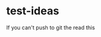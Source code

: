 # test-ideas

If you can't push to git the read this
<script src="https://gist.github.com/fenwk0/ce3101fad3f8336493512bbbd1fe97fa.js"></script>
